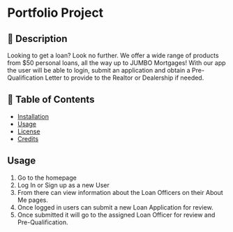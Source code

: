 # Portfolio Project


## 📘 Description

Looking to get a loan? Look no further. We offer a wide range of products from $50 personal loans, all the way up to JUMBO Mortgages!  With our app the user will be able to login, submit an application and obtain a Pre-Qualification Letter to provide to the Realtor or Dealership if needed.

## 📑 Table of Contents 

- [Installation](#installation)
- [Usage](#usage)
- [License](#license)
- [Credits](#credits)


## Usage

1. Go to the homepage
2. Log In or Sign up as a new User
3. From there can view information about the Loan Officers on their About Me pages.
4. Once logged in users can submit a new Loan Application for review.
5.  Once submitted it will go to the assigned Loan Officer for review and Pre-Qualification.



